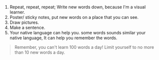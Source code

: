 1. Repeat, repeat, repeat; Write new words down, because I'm a visual learner.
2. Poster/ sticky notes, put new words on a place that you can see.
3. Draw pictures.
4. Make a sentence.
5. Your native language can help you. some words sounds similar your native language, It can help you remember the words.

> Remember, you can't learn 100 words a day!
> Limit yourself to no more than 10 new words a day.
